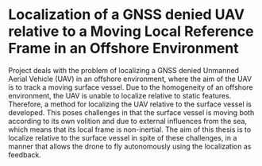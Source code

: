 # Localization of a GNSS denied UAV relative to a Moving Local Reference Frame in an Offshore Environment

Project deals with the problem of localizing a GNSS denied Unmanned Aerial Vehicle (UAV) in an offshore environment, where the aim of the UAV is to track a moving surface vessel. Due to the homogeneity of an offshore environment, the UAV is unable to localize relative to static features. Therefore, a method for localizing the UAV relative to the surface vessel is developed. This poses challenges in that the surface vessel is moving both according to its own volition and due to external influences from the sea, which means that its local frame is non-inertial. The aim of this thesis is to localize relative to the surface vessel in spite of these challenges, in a manner that allows the drone to fly autonomously using the localization as feedback.
